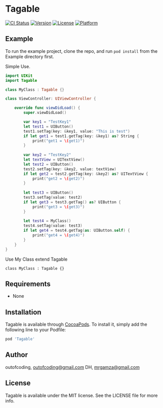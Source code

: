 # Tagable

[![CI Status](https://img.shields.io/travis/outofcoding/Tagable.svg?style=flat)](https://travis-ci.org/outofcoding/Tagable)
[![Version](https://img.shields.io/cocoapods/v/Tagable.svg?style=flat)](https://cocoapods.org/pods/Tagable)
[![License](https://img.shields.io/cocoapods/l/Tagable.svg?style=flat)](https://cocoapods.org/pods/Tagable)
[![Platform](https://img.shields.io/cocoapods/p/Tagable.svg?style=flat)](https://cocoapods.org/pods/Tagable)

## Example

To run the example project, clone the repo, and run `pod install` from the Example directory first.

Simple Use.
``` swift
import UIKit
import Tagable

class MyClass : Tagable {}

class ViewController: UIViewController {

    override func viewDidLoad() {
        super.viewDidLoad()

        var key1 = "TestKey1"
        let test1 = UIButton()
        test1.setTag(key: &key1, value: "This is test")
        if let get1 = test1.getTag(key: &key1) as? String {
            print("get1 = \(get1)")
        }
        
        var key2 = "TestKey2"
        let textView = UITextView()
        let test2 = UIButton()
        test2.setTag(key: &key2, value: textView)
        if let get2 = test2.getTag(key: &key2) as? UITextView {
            print("get2 = \(get2)")
        }
        
        let test3 = UIButton()
        test3.setTag(value: test2)
        if let get3 = test3.getTag() as? UIButton {
            print("get3 = \(get3)")
        }
        
        let test4 = MyClass()
        test4.setTag(value: test3)
        if let get4 = test4.getTag(as: UIButton.self) {
            print("get4 = \(get4)")
        }
    }
}
```

Use My Class extend Tagable
```
class MyClass : Tagable {}
```

## Requirements
- None

## Installation

Tagable is available through [CocoaPods](https://cocoapods.org). To install
it, simply add the following line to your Podfile:

```ruby
pod 'Tagable'
```

## Author

outofcoding, outofcoding@gmail.com
DH, mrgamza@gmail.com

## License

Tagable is available under the MIT license. See the LICENSE file for more info.

